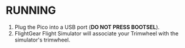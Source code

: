
RUNNING
=======

 1. Plug the Pico into a USB port (**DO NOT PRESS BOOTSEL**).
 2. FlightGear Flight Simulator will associate your Trimwheel with the simulator's trimwheel. 
